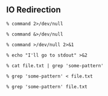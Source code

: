 ## IO Redirection

```
% command 2>/dev/null
```

```
% command &>/dev/null
```

```
% command >/dev/null 2>&1
```

```
% echo "I'll go to stdout" >&2
```

```
% cat file.txt | grep 'some-pattern'
```

```
% grep 'some-pattern' < file.txt
```

```
% grep 'some-pattern' file.txt
```
